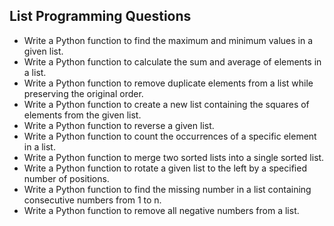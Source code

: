## List Programming Questions
* Write a Python function to find the maximum and minimum values in a given list. 
* Write a Python function to calculate the sum and average of elements in a list.
* Write a Python function to remove duplicate elements from a list while preserving the original order.
* Write a Python function to create a new list containing the squares of elements from the given list.
* Write a Python function to reverse a given list.
* Write a Python function to count the occurrences of a specific element in a list.
* Write a Python function to merge two sorted lists into a single sorted list.
* Write a Python function to rotate a given list to the left by a specified number of positions.
* Write a Python function to find the missing number in a list containing consecutive numbers from 1 to n.
* Write a Python function to remove all negative numbers from a list.

